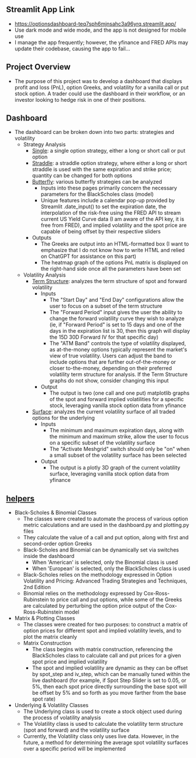## Streamlit App Link
- https://optionsdashboard-teq7sph6mjnsahc3a96yrq.streamlit.app/
- Use dark mode and wide mode, and the app is not designed for mobile use 
- I manage the app frequently; however, the yfinance and FRED APIs may update their codebase, causing the app to fail...
## Project Overview
- The purpose of this project was to develop a dashboard that displays profit and loss (PnL), option Greeks, and volatility for a vanilla call or put stock option. A trader could use the dashboard in their workflow, or an investor looking to hedge risk in one of their positions.
## Dashboard
- The dashboard can be broken down into two parts: strategies and volatility
  - Strategy Analysis
    - [Single](https://github.com/henrycosentino/option_dashboard/blob/main/Single.py): a single option strategy, either a long or short call or put option
    - [Straddle](https://github.com/henrycosentino/option_dashboard/blob/main/pages/Straddle.py): a straddle option strategy, where either a long or short straddle is used with the same expiration and strike price; quantity can be changed for both options
    - [Butterfly](https://github.com/henrycosentino/option_dashboard/blob/main/pages/Butterfly.py): various butterfly strategies can be analyzed
      - Inputs into these pages primarily concern the necessary parameters for the BlackScholes class (model)
      - Unique features include a calendar pop-up provided by Streamlit .date_input() to set the expiration date, the interpolation of the risk-free using the FRED API to stream current US Yield Curve data (I am aware of the API key, it is free from FRED), and implied volatility and the spot price are capable of being offset by their respective sliders
    - Outputs
      - The Greeks are output into an HTML-formatted box (I want to emphasize that I do not know how to write HTML and relied on ChatGPT for assistance on this part)
      - The heatmap graph of the options PnL matrix is displayed on the right-hand side once all the parameters have been set
  - Volatility Analysis
    - [Term Structure](https://github.com/henrycosentino/option_dashboard/blob/main/pages/Volatility_Term_Structure.py): analyzes the term structure of spot and forward volatility
      - Inputs
          - The "Start Day" and "End Day" configurations allow the user to focus on a subset of the term structure
          - The "Forward Period" input gives the user the ability to change the forward volatility curve they wish to analyze (ie, if "Forward Period" is set to 15 days and one of the days in the expiration list is 30, then this graph will display the 15D 30D Forward IV for that specific day)
          - The "ATM Band" controls the type of volatility displayed, as at-the-money options typically represent the market's view of true volatility. Users can adjust the band to include options that are further out-of-the-money or closer to-the-money, depending on their preferred volatility term structure for analysis. If the Term Structure graphs do not show, consider changing this input
      - Output
          - The output is two (one call and one put) matplotlib graphs of the spot and forward implied volatilities for a specific stock, leveraging vanilla stock option data from yfinance
    - [Surface](https://github.com/henrycosentino/option_dashboard/blob/main/pages/Volatility_Surface.py): analyzes the current volatility surface of all traded options for the underlying
      - Inputs
          - The minimum and maximum expiration days, along with the minimum and maximum strike, allow the user to focus on a specific subset of the volatility surface
          - The "Activate Meshgrid" switch should only be "on" when a small subset of the volatility surface has been selected
      - Output
          - The output is a plotly 3D graph of the current volatility surface, leveraging vanilla stock option data from yfinance
## [helpers](https://github.com/henrycosentino/option_dashboard/blob/main/helpers.py)
- Black-Scholes & Binomial Classes
  - The classes were created to automate the process of various option metric calculations and are used in the dashboard.py and plotting.py files
  - They calculate the value of a call and put option, along with first and second-order option Greeks
  - Black-Scholes and Binomial can be dynamically set via switches inside the dashboard
      - When 'American' is selected, only the Binomial class is used
      - When 'European' is selected, only the BlackScholes class is used
  - Black-Scholes relies on the methodology expressed in Option Volatility and Pricing: Advanced Trading Strategies and Techniques, 2nd Edition
  - Binomial relies on the methodology expressed by Cox-Ross-Rubinstein to price call and put options, while some of the Greeks are calculated by perturbing the option price output of the Cox-Ross-Rubinstein model
- Matrix & Plotting Classes
  - The classes were created for two purposes: to construct a matrix of option prices for different spot and implied volatility levels, and to plot the matrix cleanly
  - Matrix Construction
    - The class begins with matrix construction, referencing the BlackScholes class to calculate call and put prices for a given spot price and implied volatility
    - The spot and implied volatility are dynamic as they can be offset by spot_step and iv_step, which can be manually tuned within the live dashboard (for example, if Spot Step Slider is set to 0.05, or 5%, then each spot price directly surrounding the base spot will be offset by 5% and so forth as you move farther from the base spot rate)
- Underlying & Volatility Classes
  - The Underlying class is used to create a stock object used during the process of volatility analysis
  - The Volatility class is used to calculate the volatility term structure (spot and forward) and the volatility surface
  - Currently, the Volatility class only uses live data. However, in the future, a method for determining the average spot volatility surfaces over a specific period will be implemented

